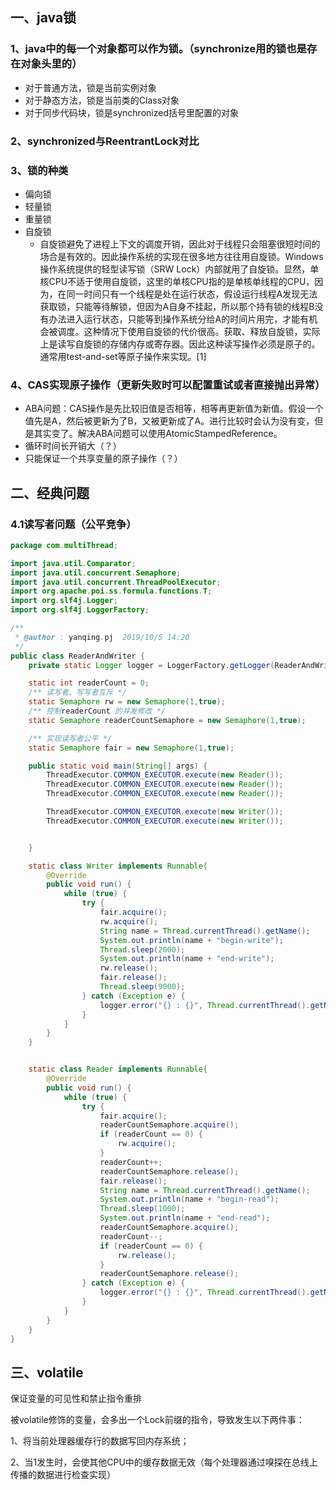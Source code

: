 ## 一、java锁

### 1、java中的每一个对象都可以作为锁。（synchronize用的锁也是存在对象头里的）

- 对于普通方法，锁是当前实例对象
- 对于静态方法，锁是当前类的Class对象
- 对于同步代码块，锁是synchronized括号里配置的对象

### 2、synchronized与ReentrantLock对比

### 3、锁的种类

- 偏向锁
- 轻量锁
- 重量锁
- 自旋锁
  - 自旋锁避免了进程上下文的调度开销，因此对于线程只会阻塞很短时间的场合是有效的。因此操作系统的实现在很多地方往往用自旋锁。Windows操作系统提供的轻型读写锁（SRW Lock）内部就用了自旋锁。显然，单核CPU不适于使用自旋锁，这里的单核CPU指的是单核单线程的CPU，因为，在同一时间只有一个线程是处在运行状态，假设运行线程A发现无法获取锁，只能等待解锁，但因为A自身不挂起，所以那个持有锁的线程B没有办法进入运行状态，只能等到操作系统分给A的时间片用完，才能有机会被调度。这种情况下使用自旋锁的代价很高。获取、释放自旋锁，实际上是读写自旋锁的存储内存或寄存器。因此这种读写操作必须是原子的。通常用test-and-set等原子操作来实现。[1]

### 4、CAS实现原子操作（更新失败时可以配置重试或者直接抛出异常）

- ABA问题：CAS操作是先比较旧值是否相等，相等再更新值为新值。假设一个值先是A，然后被更新为了B，又被更新成了A。进行比较时会认为没有变，但是其实变了。解决ABA问题可以使用AtomicStampedReference。
- 循环时间长开销大（？）
- 只能保证一个共享变量的原子操作（？）
## 二、经典问题

### 4.1读写者问题（公平竞争）

```java
package com.multiThread;

import java.util.Comparator;
import java.util.concurrent.Semaphore;
import java.util.concurrent.ThreadPoolExecutor;
import org.apache.poi.ss.formula.functions.T;
import org.slf4j.Logger;
import org.slf4j.LoggerFactory;

/**
 * @author : yanqing.pj  2019/10/5 14:20
 */
public class ReaderAndWriter {
    private static Logger logger = LoggerFactory.getLogger(ReaderAndWriter.class);

    static int readerCount = 0;
    /** 读写者、写写者互斥 */
    static Semaphore rw = new Semaphore(1,true);
    /** 控制readerCount 的并发修改 */
    static Semaphore readerCountSemaphore = new Semaphore(1,true);

    /** 实现读写者公平 */
    static Semaphore fair = new Semaphore(1,true);

    public static void main(String[] args) {
        ThreadExecutor.COMMON_EXECUTOR.execute(new Reader());
        ThreadExecutor.COMMON_EXECUTOR.execute(new Reader());
        ThreadExecutor.COMMON_EXECUTOR.execute(new Reader());

        ThreadExecutor.COMMON_EXECUTOR.execute(new Writer());
        ThreadExecutor.COMMON_EXECUTOR.execute(new Writer());


    }

    static class Writer implements Runnable{
        @Override
        public void run() {
            while (true) {
                try {
                    fair.acquire();
                    rw.acquire();
                    String name = Thread.currentThread().getName();
                    System.out.println(name + "begin-write");
                    Thread.sleep(2000);
                    System.out.println(name + "end-write");
                    rw.release();
                    fair.release();
                    Thread.sleep(9000);
                } catch (Exception e) {
                    logger.error("{} : {}", Thread.currentThread().getName(), e.getMessage());
                }
            }
        }
    }


    static class Reader implements Runnable{
        @Override
        public void run() {
            while (true) {
                try {
                    fair.acquire();
                    readerCountSemaphore.acquire();
                    if (readerCount == 0) {
                        rw.acquire();
                    }
                    readerCount++;
                    readerCountSemaphore.release();
                    fair.release();
                    String name = Thread.currentThread().getName();
                    System.out.println(name + "begin-read");
                    Thread.sleep(1000);
                    System.out.println(name + "end-read");
                    readerCountSemaphore.acquire();
                    readerCount--;
                    if (readerCount == 0) {
                        rw.release();
                    }
                    readerCountSemaphore.release();
                } catch (Exception e) {
                    logger.error("{} : {}", Thread.currentThread().getName(), e.getMessage());
                }
            }
        }
    }
}

```

## 三、volatile

保证变量的可见性和禁止指令重排

被volatile修饰的变量，会多出一个Lock前缀的指令，导致发生以下两件事：

1、将当前处理器缓存行的数据写回内存系统；

2、当1发生时，会使其他CPU中的缓存数据无效（每个处理器通过嗅探在总线上传播的数据进行检查实现）